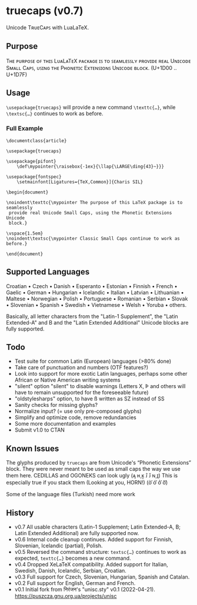 # truecaps (v0.7)
Unicode TʀᴜᴇCᴀᴘꜱ with LuaLaTeX.

## Purpose

Tʜᴇ ᴘᴜʀᴘᴏꜱᴇ ᴏꜰ ᴛʜɪꜱ LᴜᴀLᴀTᴇX ᴘᴀᴄᴋᴀɢᴇ ɪꜱ ᴛᴏ ꜱᴇᴀᴍʟᴇꜱꜱʟʏ ᴘʀᴏᴠɪᴅᴇ ʀᴇᴀʟ Uɴɪᴄᴏᴅᴇ Sᴍᴀʟʟ
Cᴀᴘꜱ, ᴜꜱɪɴɢ ᴛʜᴇ Pʜᴏɴᴇᴛɪᴄ Exᴛᴇɴꜱɪᴏɴꜱ Uɴɪᴄᴏᴅᴇ ʙʟᴏᴄᴋ. (U+1D00 .. U+1D7F)

## Usage

`\usepackage{truecaps}` will provide a new command `\texttc{…}`, while
`\textsc{…}` continues to work as before.

### Full Example

```
\documentclass{article}

\usepackage{truecaps}

\usepackage{pifont}
	\def\mypointer{\raisebox{-1ex}{\llap{\LARGE\ding{43}~}}}

\usepackage{fontspec}
	\setmainfont[Ligatures={TeX,Common}]{Charis SIL}

\begin{document}

\noindent\texttc{\mypointer The purpose of this LaTeX package is to seamlessly
 provide real Unicode Small Caps, using the Phonetic Extensions Unicode
 block.}

\vspace{1.5em}
\noindent\textsc{\mypointer Classic Small Caps continue to work as before.}

\end{document}
```

## Supported Languages

Croatian • Czech • Danish • Esperanto • Estonian • Finnish • French • Gaelic •
German • Hungarian • Icelandic • Italian • Latvian • Lithuanian • Maltese •
Norwegian • Polish • Portuguese • Romanian • Serbian • Slovak • Slovenian •
Spanish • Swedish • Vietnamese • Welsh • Yoruba • others.

Basically, all letter characters from the "Latin-1 Supplement", the 
"Latin Extended-A" and B and the "Latin Extended Additional" Unicode blocks 
are fully supported.

## Todo

* Test suite for common Latin (European) languages (>80% done)
* Take care of punctuation and numbers (OTF features?)
* Look into support for more exotic Latin languages, perhaps some other
  African or Native American writing systems
* "silent" option "silent" to disable warnings (Letters X, Þ and others will
   have to remain unsupported for the foreseeable future)
* "oldstylesharps" option, to have ß written as SZ instead of SS 
* Sanity checks for missing glyphs?
* Normalize input? (= use only pre-composed glyphs)
* Simplify and optimize code, remove redundancies
* Some more documentation and examples
* Submit v1.0 to CTAN

## Known Issues

The glyphs produced by `truecaps` are from Unicode's “Phonetic Extensions”
block. They were never meant to be used as small caps the way we use them
here. CEDILLAS and OGONEKS can look ugly (ᴀ̨ ʜ̧ ᴋ̧ ᴊ̂ ᴊ̌ ɴ̧  ɪ̨) This is
especially true if you stack them (Looking at you, HORN!) (ᴏ̛̀ ᴏ̛́ ᴏ̛̉ ᴏ̛̃) 

Some of the language files (Turkish) need more work

## History
* v0.7 All usable characters (Latin-1 Supplement; Latin Extended-A, B; Latin
  Extended Additional) are fully supported now.
* v0.6 Internal code cleanup continues. Added support for Finnish, Slovenian,
  Icelandic (partial), Polish.
* v0.5 Reversed the command structure: `textsc{…}` continues to work as
  expected, `texttc{…}` becomes a new command.
* v0.4 Dropped XeLaTeX compatibility. Added support for Italian, Swedish,
  Danish, Icelandic, Serbian, Croatian.
* v0.3 Full support for Czech, Slovenian, Hungarian, Spanish and Catalan.
* v0.2 Full support for English, German and French.
* v0.1 Initial fork from निरंजन's "unisc.sty" v0.1
  (2022-04-21). https://puszcza.gnu.org.ua/projects/unisc
